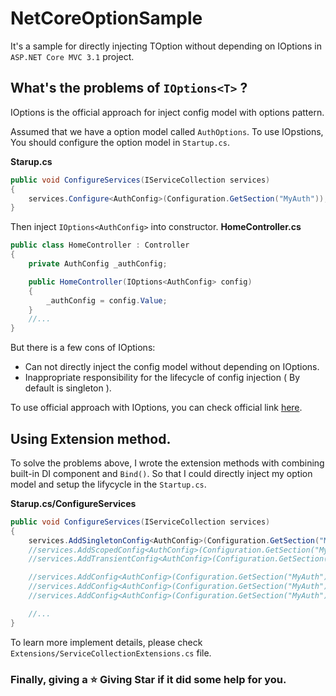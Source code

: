 # NetCoreOptionSample
It's a sample for directly injecting TOption without depending on IOptions in `ASP.NET Core MVC 3.1` project.

## What's the problems of `IOptions<T>` ?

IOptions<TOptions> is the official approach for inject config model with options pattern.

Assumed that we have a option model called `AuthOptions`.
To use IOpstions<T>, You should configure the option model in `Startup.cs`.


**Starup.cs**
```csharp
public void ConfigureServices(IServiceCollection services)
{
    services.Configure<AuthConfig>(Configuration.GetSection("MyAuth"));
}
```

Then inject `IOptions<AuthConfig>` into constructor.
**HomeController.cs**
```csharp
public class HomeController : Controller
{
    private AuthConfig _authConfig;

    public HomeController(IOptions<AuthConfig> config)
    {
        _authConfig = config.Value;
    }
    //...
}
```

But there is a few cons of IOptions:
- Can not directly inject the config model without depending on IOptions<TOptions>.
- Inappropriate responsibility for the lifecycle of config injection ( By default is singleton ).

To use official approach with IOptions<T>, you can check official link [here](https://docs.microsoft.com/en-us/aspnet/core/fundamentals/configuration/options?view=aspnetcore-3.1).

## Using Extension method.

To solve the problems above, I wrote the extension methods with combining built-in DI component and `Bind()`.
So that I could directly inject my option model and setup the lifycycle in the `Startup.cs`.

**Starup.cs/ConfigureServices**
```csharp
public void ConfigureServices(IServiceCollection services)
{
    services.AddSingletonConfig<AuthConfig>(Configuration.GetSection("MyAuth"));
    //services.AddScopedConfig<AuthConfig>(Configuration.GetSection("MyAuth"));
    //services.AddTransientConfig<AuthConfig>(Configuration.GetSection("MyAuth"));

    //services.AddConfig<AuthConfig>(Configuration.GetSection("MyAuth"), ServiceLifetime.Singleton);
    //services.AddConfig<AuthConfig>(Configuration.GetSection("MyAuth"), ServiceLifetime.Scoped);
    //services.AddConfig<AuthConfig>(Configuration.GetSection("MyAuth"), ServiceLifetime.Transient);

    //...
}
```

To learn more implement details, please check `Extensions/ServiceCollectionExtensions.cs` file.

### Finally, giving a ⭐️ Giving Star if it did some help for you.

